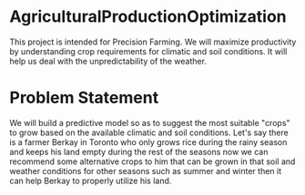

# AgriculturalProductionOptimization
 This project is intended for Precision Farming. We will maximize productivity by understanding crop requirements for climatic and soil conditions. It will help us deal with the unpredictability of the weather. 
# Problem Statement
 We will build a predictive model so as to suggest the most suitable "crops" to grow based on the available climatic and soil conditions. 
 Let's say there is a farmer Berkay in Toronto who only grows rice during the rainy season and keeps his land empty during the rest of the seasons now we can recommend some alternative crops to him that can
 be grown in that soil and weather conditions for other seasons such as summer and winter then it can help Berkay to properly utilize his land.

